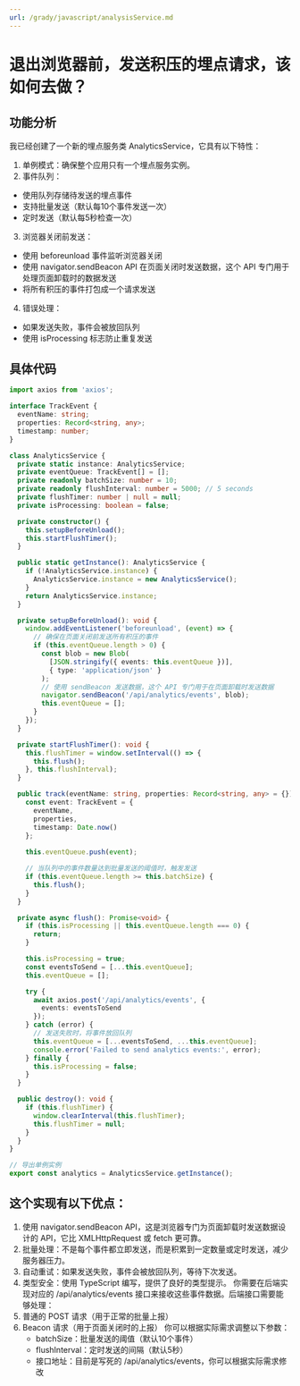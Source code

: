 ```yaml
---
url: /grady/javascript/analysisService.md
---
```

# 退出浏览器前，发送积压的埋点请求，该如何去做？

## 功能分析

我已经创建了一个新的埋点服务类 AnalyticsService，它具有以下特性：

1. 单例模式：确保整个应用只有一个埋点服务实例。
2. 事件队列：

* 使用队列存储待发送的埋点事件
* 支持批量发送（默认每10个事件发送一次）
* 定时发送（默认每5秒检查一次）

3. 浏览器关闭前发送：

* 使用 beforeunload 事件监听浏览器关闭
* 使用 navigator.sendBeacon API 在页面关闭时发送数据，这个 API 专门用于处理页面卸载时的数据发送
* 将所有积压的事件打包成一个请求发送

4. 错误处理：

* 如果发送失败，事件会被放回队列
* 使用 isProcessing 标志防止重复发送

## 具体代码

```ts
import axios from 'axios';

interface TrackEvent {
  eventName: string;
  properties: Record<string, any>;
  timestamp: number;
}

class AnalyticsService {
  private static instance: AnalyticsService;
  private eventQueue: TrackEvent[] = [];
  private readonly batchSize: number = 10;
  private readonly flushInterval: number = 5000; // 5 seconds
  private flushTimer: number | null = null;
  private isProcessing: boolean = false;

  private constructor() {
    this.setupBeforeUnload();
    this.startFlushTimer();
  }

  public static getInstance(): AnalyticsService {
    if (!AnalyticsService.instance) {
      AnalyticsService.instance = new AnalyticsService();
    }
    return AnalyticsService.instance;
  }

  private setupBeforeUnload(): void {
    window.addEventListener('beforeunload', (event) => {
      // 确保在页面关闭前发送所有积压的事件
      if (this.eventQueue.length > 0) {
        const blob = new Blob(
          [JSON.stringify({ events: this.eventQueue })],
          { type: 'application/json' }
        );
        // 使用 sendBeacon 发送数据，这个 API 专门用于在页面卸载时发送数据
        navigator.sendBeacon('/api/analytics/events', blob);
        this.eventQueue = [];
      }
    });
  }

  private startFlushTimer(): void {
    this.flushTimer = window.setInterval(() => {
      this.flush();
    }, this.flushInterval);
  }

  public track(eventName: string, properties: Record<string, any> = {}): void {
    const event: TrackEvent = {
      eventName,
      properties,
      timestamp: Date.now()
    };
    
    this.eventQueue.push(event);

    // 当队列中的事件数量达到批量发送的阈值时，触发发送
    if (this.eventQueue.length >= this.batchSize) {
      this.flush();
    }
  }

  private async flush(): Promise<void> {
    if (this.isProcessing || this.eventQueue.length === 0) {
      return;
    }

    this.isProcessing = true;
    const eventsToSend = [...this.eventQueue];
    this.eventQueue = [];

    try {
      await axios.post('/api/analytics/events', {
        events: eventsToSend
      });
    } catch (error) {
      // 发送失败时，将事件放回队列
      this.eventQueue = [...eventsToSend, ...this.eventQueue];
      console.error('Failed to send analytics events:', error);
    } finally {
      this.isProcessing = false;
    }
  }

  public destroy(): void {
    if (this.flushTimer) {
      window.clearInterval(this.flushTimer);
      this.flushTimer = null;
    }
  }
}

// 导出单例实例
export const analytics = AnalyticsService.getInstance(); 

```

## 这个实现有以下优点：

1. 使用 navigator.sendBeacon API，这是浏览器专门为页面卸载时发送数据设计的 API，它比 XMLHttpRequest 或 fetch 更可靠。
2. 批量处理：不是每个事件都立即发送，而是积累到一定数量或定时发送，减少服务器压力。
3. 自动重试：如果发送失败，事件会被放回队列，等待下次发送。
4. 类型安全：使用 TypeScript 编写，提供了良好的类型提示。
   你需要在后端实现对应的 /api/analytics/events 接口来接收这些事件数据。后端接口需要能够处理：
5. 普通的 POST 请求（用于正常的批量上报）
6. Beacon 请求（用于页面关闭时的上报）
   你可以根据实际需求调整以下参数：
   * batchSize：批量发送的阈值（默认10个事件）
   * flushInterval：定时发送的间隔（默认5秒）
   * 接口地址：目前是写死的 /api/analytics/events，你可以根据实际需求修改
